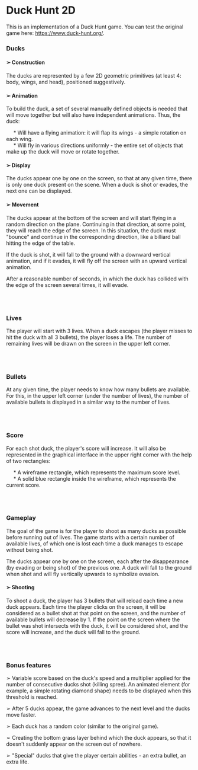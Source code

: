 # Duck Hunt 2D

This is an implementation of a Duck Hunt game. You can test the original game here: https://www.duck-hunt.org/.

### Ducks

#### ➢ Construction

The ducks are represented by a few 2D geometric primitives (at least 4: body, wings, and head), positioned suggestively.


#### ➢ Animation

To build the duck, a set of several manually defined objects is needed that will move together but will also have independent animations.
Thus, the duck:

&nbsp;&nbsp;&nbsp;&nbsp;&nbsp;* Will have a flying animation: it will flap its wings - a simple rotation on each wing. <br>
&nbsp;&nbsp;&nbsp;&nbsp;&nbsp;* Will fly in various directions uniformly - the entire set of objects that make up the duck will move or rotate together.<br>


#### ➢ Display

The ducks appear one by one on the screen, so that at any given time, there is only one duck present on the scene. When a duck is shot or evades, the next one can be displayed.


#### ➢ Movement

The ducks appear at the bottom of the screen and will start flying in a random direction on the plane. Continuing in that direction, at some point, they will reach the edge of the screen. In this situation, the duck must "bounce" and continue in the corresponding direction, like a billiard ball hitting the edge of the table.

If the duck is shot, it will fall to the ground with a downward vertical animation, and if it evades, it will fly off the screen with an upward vertical animation.

After a reasonable number of seconds, in which the duck has collided with the edge of the screen several times, it will evade.

<br> <br>
### Lives

The player will start with 3 lives. When a duck escapes (the player misses to hit the duck with all 3 bullets), the player loses a life. The number of remaining lives will be drawn on the screen in the upper left corner.

<br> <br>
### Bullets

At any given time, the player needs to know how many bullets are available. For this, in the upper left corner (under the number of lives), the number of available bullets is displayed in a similar way to the number of lives.

<br> <br>
### Score

For each shot duck, the player's score will increase. It will also be represented in the graphical interface in the upper right corner with the help of two rectangles:

&nbsp;&nbsp;&nbsp;&nbsp;&nbsp;* A wireframe rectangle, which represents the maximum score level.<br>
&nbsp;&nbsp;&nbsp;&nbsp;&nbsp;* A solid blue rectangle inside the wireframe, which represents the current score.<br>

<br> <br>
### Gameplay

The goal of the game is for the player to shoot as many ducks as possible before running out of lives. The game starts with a certain number of available lives, of which one is lost each time a duck manages to escape without being shot.

The ducks appear one by one on the screen, each after the disappearance (by evading or being shot) of the previous one. A duck will fall to the ground when shot and will fly vertically upwards to symbolize evasion.


#### ➢ Shooting

To shoot a duck, the player has 3 bullets that will reload each time a new duck appears. Each time the player clicks on the screen, it will be considered as a bullet shot at that point on the screen, and the number of available bullets will decrease by 1. If the point on the screen where the bullet was shot intersects with the duck, it will be considered shot, and the score will increase, and the duck will fall to the ground.

<br> <br>
### Bonus features

➢ Variable score based on the duck's speed and a multiplier applied for the number of consecutive ducks shot (killing spree). An animated element (for example, a simple rotating diamond shape) needs to be displayed when this threshold is reached.

➢ After 5 ducks appear, the game advances to the next level and the ducks move faster.

➢ Each duck has a random color (similar to the original game).

➢ Creating the bottom grass layer behind which the duck appears, so that it doesn't suddenly appear on the screen out of nowhere.

➢ "Special" ducks that give the player certain abilities - an extra bullet, an extra life.
